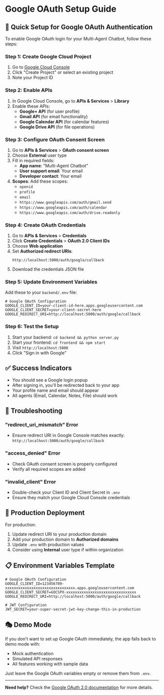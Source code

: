 # Google OAuth Setup Guide

## 🎯 Quick Setup for Google OAuth Authentication

To enable Google OAuth login for your Multi-Agent Chatbot, follow these steps:

### Step 1: Create Google Cloud Project

1. Go to [Google Cloud Console](https://console.cloud.google.com/)
2. Click "Create Project" or select an existing project
3. Note your Project ID

### Step 2: Enable APIs

1. In Google Cloud Console, go to **APIs & Services** > **Library**
2. Enable these APIs:
   - **Google+ API** (for user profile)
   - **Gmail API** (for email functionality)
   - **Google Calendar API** (for calendar features)
   - **Google Drive API** (for file operations)

### Step 3: Configure OAuth Consent Screen

1. Go to **APIs & Services** > **OAuth consent screen**
2. Choose **External** user type
3. Fill in required fields:
   - **App name**: "Multi-Agent Chatbot"
   - **User support email**: Your email
   - **Developer contact**: Your email
4. **Scopes**: Add these scopes:
   - `openid`
   - `profile`
   - `email`
   - `https://www.googleapis.com/auth/gmail.send`
   - `https://www.googleapis.com/auth/calendar`
   - `https://www.googleapis.com/auth/drive.readonly`

### Step 4: Create OAuth Credentials

1. Go to **APIs & Services** > **Credentials**
2. Click **Create Credentials** > **OAuth 2.0 Client IDs**
3. Choose **Web application**
4. Set **Authorized redirect URIs**:
   ```
   http://localhost:5000/auth/google/callback
   ```
5. Download the credentials JSON file

### Step 5: Update Environment Variables

Add these to your `backend/.env` file:

```env
# Google OAuth Configuration
GOOGLE_CLIENT_ID=your-client-id-here.apps.googleusercontent.com
GOOGLE_CLIENT_SECRET=your-client-secret-here
GOOGLE_REDIRECT_URI=http://localhost:5000/auth/google/callback
```

### Step 6: Test the Setup

1. Start your backend: `cd backend && python server.py`
2. Start your frontend: `cd frontend && npm start`
3. Visit `http://localhost:5000`
4. Click "Sign in with Google"

## ✅ Success Indicators

- You should see a Google login popup
- After signing in, you'll be redirected back to your app
- Your profile name and email should appear
- All agents (Email, Calendar, Notes, File) should work

## 🔧 Troubleshooting

### "redirect_uri_mismatch" Error
- Ensure redirect URI in Google Console matches exactly: `http://localhost:5000/auth/google/callback`

### "access_denied" Error
- Check OAuth consent screen is properly configured
- Verify all required scopes are added

### "invalid_client" Error
- Double-check your Client ID and Client Secret in `.env`
- Ensure they match your Google Cloud Console credentials

## 🚀 Production Deployment

For production:
1. Update redirect URI to your production domain
2. Add your production domain to **Authorized domains**
3. Update `.env` with production values
4. Consider using **Internal** user type if within organization

## 📋 Environment Variables Template

```env
# Google OAuth Configuration
GOOGLE_CLIENT_ID=123456789-xxxxxxxxxxxxxxxxxxxxxxxxxxxxxxxx.apps.googleusercontent.com
GOOGLE_CLIENT_SECRET=GOCSPX-xxxxxxxxxxxxxxxxxxxxxxxxxxxxxxxx
GOOGLE_REDIRECT_URI=http://localhost:5000/auth/google/callback

# JWT Configuration  
JWT_SECRET=your-super-secret-jwt-key-change-this-in-production
```

## 🎭 Demo Mode

If you don't want to set up Google OAuth immediately, the app falls back to demo mode with:
- Mock authentication
- Simulated API responses
- All features working with sample data

Just leave the Google OAuth variables empty or remove them from `.env`.

---

**Need help?** Check the [Google OAuth 2.0 documentation](https://developers.google.com/identity/protocols/oauth2) for more details.